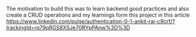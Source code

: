 The motivation to build this was to learn backend good practices and also create a CRUD operations and
my learnings form this project in this article 
https://www.linkedin.com/pulse/authentication-0-1-ankit-raj-c9crf/?trackingId=rq79qRGS8XSJe70RYpPAnw%3D%3D
